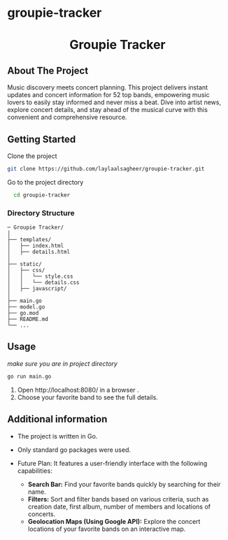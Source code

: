 # groupie-tracker

<h1 align="center">Groupie Tracker</h1>

<h2 align="left">About The Project</h2>
Music discovery meets concert planning. This project delivers instant updates and concert information for 52 top bands, empowering music lovers to easily stay informed and never miss a beat. Dive into artist news, explore concert details, and stay ahead of the musical curve with this convenient and comprehensive resource.

## Getting Started

Clone the project

```bash
git clone https://github.com/laylaalsagheer/groupie-tracker.git
```

Go to the project directory

```bash
  cd groupie-tracker
```

### Directory Structure

```console
─ Groupie Tracker/
│
├── templates/
│   ├── index.html
│   ├── details.html
│   
├── static/
│   ├── css/
│   │   └── style.css
│   │   └── details.css
│   ├── javascript/
│ 
├── main.go
├── model.go
├── go.mod
├── README.md
└── ...
```

## Usage

_make sure you are in project directory_

```bash
go run main.go
```
1. Open http://localhost:8080/ in a browser .
2. Choose your favorite band to see the full details. 

## Additional information
- The project is written in Go.
- Only standard go packages were used.
- Future Plan:
  It features a user-friendly interface with the following capabilities:

  - **Search Bar:** Find your favorite bands quickly by searching for their name.
  - **Filters:** Sort and filter bands based on various criteria, such as creation date, first album, number of members and locations of concerts.
  - **Geolocation Maps (Using Google API):** Explore the concert locations of your favorite bands on an interactive map.

